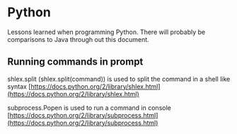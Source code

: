 Python
======
Lessons learned when programming Python. There will probably be comparisons to Java through out this document.

Running commands in prompt
--------------------------
shlex.split (shlex.split(command)) is used to split the command in a shell like syntax
[https://docs.python.org/2/library/shlex.html](https://docs.python.org/2/library/shlex.html)

subprocess.Popen is used to run a command in console
[https://docs.python.org/2/library/subprocess.html](https://docs.python.org/2/library/subprocess.html)

